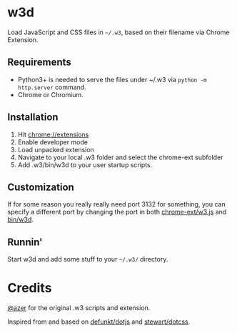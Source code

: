 # w3d

Load JavaScript and CSS files in `~/.w3`, based on their filename via Chrome Extension.

## Requirements

- Python3+ is needed to serve the files under ~/.w3 via `python -m http.server` command.
- Chrome or Chromium.

## Installation

1. Hit <chrome://extensions>
2. Enable developer mode
3. Load unpacked extension
4. Navigate to your local .w3 folder and select the chrome-ext subfolder
5. Add .w3/bin/w3d to your user startup scripts.

## Customization

If for some reason you really really need port 3132 for something, you can
specify a different port by changing the port in both
[chrome-ext/w3.js](chrome-ext/w3.js) and [bin/w3d](bin/w3d).


## Runnin'

Start w3d and add some stuff to your `~/.w3/` directory.

# Credits

[@azer](https://github.com/azer) for the original .w3 scripts and extension.

Inspired from and based on [defunkt/dotjs](http://github.com/defunkt/dotjs) and [stewart/dotcss](https://github.com/stewart/dotcss/).
